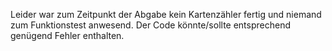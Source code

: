 Leider war zum Zeitpunkt der Abgabe kein Kartenzähler fertig und niemand zum Funktionstest anwesend. Der Code könnte/sollte entsprechend genügend Fehler enthalten.